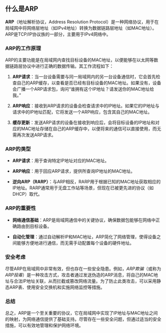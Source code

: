 ## 什么是ARP

**ARP**（地址解析协议，Address Resolution Protocol）是一种网络协议，用于在局域网中将网络层地址（如IPv4地址）转换为数据链路层地址（如MAC地址）。ARP是TCP/IP协议族的一部分，主要用于IPv4网络中。

### ARP的工作原理

ARP的主要功能是在局域网内查找目标设备的MAC地址，以便能够在以太网等数据链路层协议中进行正确的数据传输。其工作流程如下：

1. **ARP请求**：当一台设备需要与同一局域网内的另一台设备通信时，它会首先检查自己的ARP缓存，以查看是否已经有目标设备的MAC地址。如果没有，设备会广播一个ARP请求包，询问“谁拥有这个IP地址？请发送你的MAC地址给我。”

2. **ARP响应**：接收到ARP请求的设备会检查请求中的IP地址。如果它的IP地址与请求中的IP地址匹配，它将发送一个ARP响应，包含其自己的MAC地址。

3. **缓存更新**：发送ARP请求的设备在接收到响应后，会将目标设备的IP地址和对应的MAC地址存储在自己的ARP缓存中，以便将来的通信可以直接使用，而无需再次发送ARP请求。

### ARP的类型

- **ARP请求**：用于查询特定IP地址对应的MAC地址。

- **ARP响应**：用于回应ARP请求，提供所查询IP地址的MAC地址。

- **逆向ARP（RARP）**：与ARP相反，RARP用于根据已知的MAC地址获取相应的IP地址。RARP通常用于无盘工作站等场景，但现在已被更先进的协议（如DHCP）取代。

### ARP的重要性

- **网络通信基础**：ARP是局域网通信中的关键协议，确保数据包能够在网络中正确路由到目标设备。

- **自动化管理**：通过自动解析IP和MAC地址，ARP简化了网络管理，使得设备之间能够方便地进行通信，而无需手动配置每个设备的硬件地址。

### 安全考虑

尽管ARP在局域网中非常有效，但也存在一些安全隐患。例如，*ARP欺骗*（或称为*ARP投毒*）是一种攻击方式，攻击者通过发送伪造的ARP消息，将自己的MAC地址与合法IP地址关联，从而拦截或篡改网络流量。为了防止此类攻击，可以采用静态ARP表、使用安全交换机和实施网络监控等措施。

### 总结

总之，ARP是一个至关重要的协议，它在局域网中实现了IP地址与MAC地址之间的映射，为网络通信提供了基础支持。尽管存在一些安全问题，但通过适当的安全措施，可以有效地管理和保护网络环境。